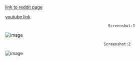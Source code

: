 [link to reddit page](https://www.reddit.com/r/GoogleSites/comments/xwj0h7/remove_scrollbars_from_your_embeds/)

[youtube link](https://www.youtube.com/watch?v=q5a0zdxBi6k)

                                                  Screenshot:1 
![image](https://github.com/user-attachments/assets/da436fb0-146e-47a9-a6ef-d0718c377224)


                                                Screenshot:2
![image](https://github.com/user-attachments/assets/a72e72df-cdd1-41df-a576-b3989b269702)
